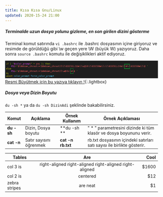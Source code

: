 ```yaml
---
title: Kısa Kısa Gnu/Linux
updated: 2020-15-24 21:00
---
```


##### Terminalde uzun dosya yolunu gizleme, en son girilen dizini gösterme

Terminal komut satırında `vi .bashrc` ile .bashrc dosyasının içine giriyoruz ve  resimde de görüldüğü gibi  \w geçen yere \W (büyük W) yazıyoruz. Daha sonra `source .bashrc` komutu ile değişiklikleri aktif ediyoruz. 

![vi .bashrc](../assets/kisa-kisa-linux/dosya-yolu-gizleme.png) [Resmi Büyütmek için bu yazıya tıklayın !](../assets/kisa-kisa-linux/dosya-yolu-gizleme.png){:.lightbox}


##### Dosya veya Dizin Boyutu 
` du -sh * ` ya da `du -sh DizinAdi` şeklinde bakabilirsiniz.

Komut | Açıklama | Örnek Kullanım | Örnek Açıklaması
--- | --- | --- | --- | 
**du -sh** | Dizin, Dosya boyutu | **du -sh ** | " * " parametresini dizinde ki tüm klasör ve dosya boyununu verir.
**cat -n** | Satır sayısını öğrenmek | **cat -n rb.txt** | rb.txt dosyasının içindeki satırları satı sayısı ile birlikte gösterir.



| Tables        | Are           | Cool  |
| ------------- |:-------------:| -----:|
| col 3 is      | right-aligned right-aligned right-aligned right-aligned  | $1600 |
| col 2 is      | centered      |   $12 |
| zebra stripes | are neat      |    $1 |





